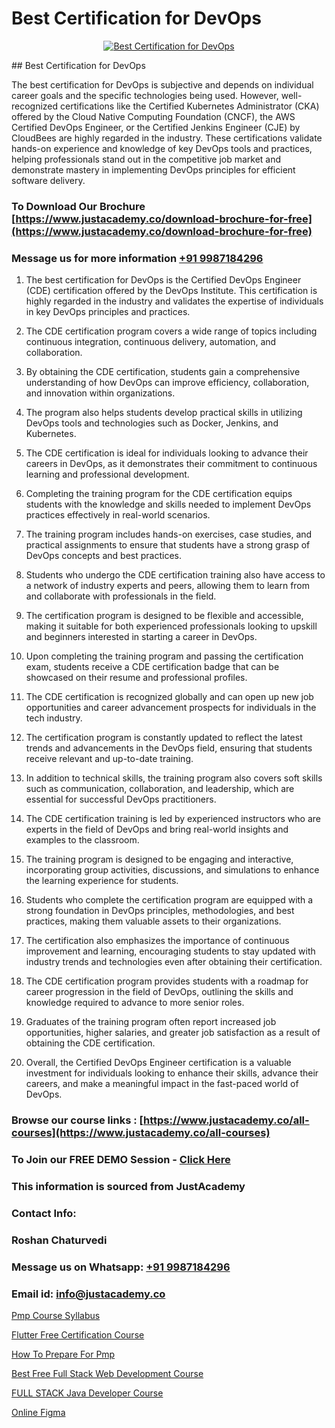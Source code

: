 # Best Certification for DevOps

<p align="center">
  <a href="https://justacademy.co/course-detail/devops-training">
    <img src="https://justacademy.co/storage2/course_image/1710765394_course_image.webp" alt="Best Certification for DevOps">
  </a>
</p>
## Best Certification for DevOps

The best certification for DevOps is subjective and depends on individual career goals and the specific technologies being used. However, well-recognized certifications like the Certified Kubernetes Administrator (CKA) offered by the Cloud Native Computing Foundation (CNCF), the AWS Certified DevOps Engineer, or the Certified Jenkins Engineer (CJE) by CloudBees are highly regarded in the industry. These certifications validate hands-on experience and knowledge of key DevOps tools and practices, helping professionals stand out in the competitive job market and demonstrate mastery in implementing DevOps principles for efficient software delivery.
### To Download Our Brochure [https://www.justacademy.co/download-brochure-for-free](https://www.justacademy.co/download-brochure-for-free)
### Message us for more information [+91 9987184296](https://api.whatsapp.com/send?phone=919987184296)
1) The best certification for DevOps is the Certified DevOps Engineer (CDE) certification offered by the DevOps Institute. This certification is highly regarded in the industry and validates the expertise of individuals in key DevOps principles and practices.

2) The CDE certification program covers a wide range of topics including continuous integration, continuous delivery, automation, and collaboration.

3) By obtaining the CDE certification, students gain a comprehensive understanding of how DevOps can improve efficiency, collaboration, and innovation within organizations.

4) The program also helps students develop practical skills in utilizing DevOps tools and technologies such as Docker, Jenkins, and Kubernetes.

5) The CDE certification is ideal for individuals looking to advance their careers in DevOps, as it demonstrates their commitment to continuous learning and professional development.

6) Completing the training program for the CDE certification equips students with the knowledge and skills needed to implement DevOps practices effectively in real-world scenarios.

7) The training program includes hands-on exercises, case studies, and practical assignments to ensure that students have a strong grasp of DevOps concepts and best practices.

8) Students who undergo the CDE certification training also have access to a network of industry experts and peers, allowing them to learn from and collaborate with professionals in the field.

9) The certification program is designed to be flexible and accessible, making it suitable for both experienced professionals looking to upskill and beginners interested in starting a career in DevOps.

10) Upon completing the training program and passing the certification exam, students receive a CDE certification badge that can be showcased on their resume and professional profiles.

11) The CDE certification is recognized globally and can open up new job opportunities and career advancement prospects for individuals in the tech industry.

12) The certification program is constantly updated to reflect the latest trends and advancements in the DevOps field, ensuring that students receive relevant and up-to-date training.

13) In addition to technical skills, the training program also covers soft skills such as communication, collaboration, and leadership, which are essential for successful DevOps practitioners.

14) The CDE certification training is led by experienced instructors who are experts in the field of DevOps and bring real-world insights and examples to the classroom.

15) The training program is designed to be engaging and interactive, incorporating group activities, discussions, and simulations to enhance the learning experience for students.

16) Students who complete the certification program are equipped with a strong foundation in DevOps principles, methodologies, and best practices, making them valuable assets to their organizations.

17) The certification also emphasizes the importance of continuous improvement and learning, encouraging students to stay updated with industry trends and technologies even after obtaining their certification.

18) The CDE certification program provides students with a roadmap for career progression in the field of DevOps, outlining the skills and knowledge required to advance to more senior roles.

19) Graduates of the training program often report increased job opportunities, higher salaries, and greater job satisfaction as a result of obtaining the CDE certification.

20) Overall, the Certified DevOps Engineer certification is a valuable investment for individuals looking to enhance their skills, advance their careers, and make a meaningful impact in the fast-paced world of DevOps.

### Browse our course links : [https://www.justacademy.co/all-courses](https://www.justacademy.co/all-courses) 
### To Join our FREE DEMO Session - [Click Here](https://www.justacademy.co/register-for-course-demo)


### This information is sourced from JustAcademy
### Contact Info:
### Roshan Chaturvedi
### Message us on Whatsapp: [+91 9987184296](https://api.whatsapp.com/send?phone=919987184296)
### Email id: [info@justacademy.co](mailto:info@justacademy.co)
                
[Pmp Course Syllabus](https://www.linkedin.com/pulse/pmp-course-syllabus-justacademy-mumbai-udy4c?trackingId=Wjcqe39eHvL3rkfH0PW10Q%3D%3D&lipi=urn%3Ali%3Apage%3Ad_flagship3_showcase_admin%3BQONBiiZYS52%2BUVT4s6K24g%3D%3D)

[Flutter Free Certification Course](https://www.linkedin.com/pulse/flutter-free-certification-course-justacademy-beangaluru-emsic/)

[How To Prepare For Pmp](https://medium.com/@kumarishimmi99/how-to-prepare-for-pmp-b4f6ab541ba4)

[Best Free Full Stack Web Development Course](https://medium.com/@AkashSingh2052/best-free-full-stack-web-development-course-684afbfb2bfd)

[FULL STACK Java Developer Course](https://justacademyin.github.io/justacademy/full-stack-java-developer-course)

[Online Figma](https://justacademyin.github.io/justacademy/online-figma)

